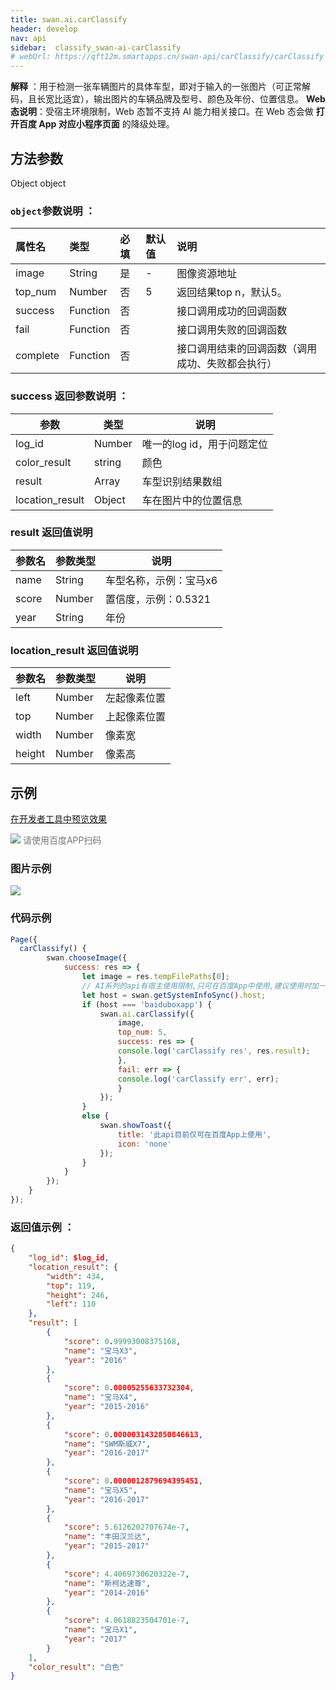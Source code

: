 ```yaml
---
title: swan.ai.carClassify
header: develop
nav: api
sidebar:  classify_swan-ai-carClassify
# webUrl: https://qft12m.smartapps.cn/swan-api/carClassify/carClassify
---
```




**解释** ：用于检测一张车辆图片的具体车型，即对于输入的一张图片（可正常解码，且长宽比适宜），输出图片的车辆品牌及型号、颜色及年份、位置信息。
**Web 态说明**：受宿主环境限制，Web 态暂不支持 AI 能力相关接口。在 Web 态会做 **打开百度 App 对应小程序页面** 的降级处理。




## 方法参数

Object object

### `object`参数说明 ：

|属性名 |类型  |必填 | 默认值 |说明|
|:---- |:---- |:---- |:----|:----|
|image|	String|是| - |图像资源地址|
|top_num	|Number	|否|5|返回结果top n，默认5。|
|success |Function    |否 | |      接口调用成功的回调函数|
|fail |   Function|    否  | |     接口调用失败的回调函数|
|complete  |  Function  |  否   | |    接口调用结束的回调函数（调用成功、失败都会执行）|

### success 返回参数说明 ：

|参数 |类型 | 说明  |
|---- | ---- | ---- |
|log_id|	Number|	唯一的log id，用于问题定位|
|color_result|	string|	颜色|
|result|	Array|	车型识别结果数组|
|location_result|	Object|	车在图片中的位置信息|

### result 返回值说明

|参数名 | 参数类型 |说明  |
|---|---|---|
|name|	String|	车型名称，示例：宝马x6|
|score|	Number|	置信度，示例：0.5321|
|year|	String|	年份|

### location_result 返回值说明

|参数名 | 参数类型 |说明  |
|---|---|---|
|left|    Number| 左起像素位置|
|top|     Number| 上起像素位置|
|width|   Number| 像素宽|
|height|  Number| 像素高|

## 示例

<a href="swanide://fragment/4ad90882398c9e1169a7180f37a13eba1581334598991" title="在开发者工具中预览效果" target="_self">在开发者工具中预览效果</a>

<div class='scan-code-container'>
    <img src="https://b.bdstatic.com/miniapp/assets/images/doc_demo/carClassify.png" class="demo-qrcode-image" />
    <font color=#777 12px>请使用百度APP扫码</font>
</div>

### 图片示例

<div class="m-doc-custom-examples">
    <div class="m-doc-custom-examples-correct">
        <img src="https://b.bdstatic.com/miniapp/images/carClassify.jpeg">
    </div>
    <div class="m-doc-custom-examples-correct">
        <img src=" ">
    </div>
    <div class="m-doc-custom-examples-correct">
        <img src=" ">
    </div>
</div>

### 代码示例


```js
Page({
  carClassify() {
        swan.chooseImage({
            success: res => {
                let image = res.tempFilePaths[0];
                // AI系列的api有宿主使用限制,只可在百度App中使用,建议使用时加一层判断防止代码报未知错误
                let host = swan.getSystemInfoSync().host;
                if (host === 'baiduboxapp') {
                    swan.ai.carClassify({
                        image,
                        top_num: 5,
                        success: res => {
                        console.log('carClassify res', res.result);
                        },
                        fail: err => {
                        console.log('carClassify err', err);
                        }
                    });
                }
                else {
                    swan.showToast({
                        title: '此api目前仅可在百度App上使用',
                        icon: 'none'
                    });
                }
            }
        });
    }
});
```

### 返回值示例 ：
```json
{
    "log_id": $log_id,
    "location_result": {
        "width": 434,
        "top": 119,
        "height": 246,
        "left": 110
    },
    "result": [
        {
            "score": 0.99993008375168,
            "name": "宝马X3",
            "year": "2016"
        },
        {
            "score": 0.00005255633732304,
            "name": "宝马X4",
            "year": "2015-2016"
        },
        {
            "score": 0.0000031432850846613,
            "name": "SWM斯威X7",
            "year": "2016-2017"
        },
        {
            "score": 0.0000012879694395451,
            "name": "宝马X5",
            "year": "2016-2017"
        },
        {
            "score": 5.6126202707674e-7,
            "name": "丰田汉兰达",
            "year": "2015-2017"
        },
        {
            "score": 4.4069730620322e-7,
            "name": "斯柯达速尊",
            "year": "2014-2016"
        },
        {
            "score": 4.0618823504701e-7,
            "name": "宝马X1",
            "year": "2017"
        }
    ],
    "color_result": "白色"
}
```

